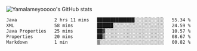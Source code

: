 ![Yamalameyooooo's GitHub stats](https://github-readme-stats.vercel.app/api?username=yamalameyooooo&theme=transparent&show_icons=true\&show=reviews,discussions_started,discussions_answered,prs_merged,prs_merged_percentage)

<!--START_SECTION:waka-->

```txt
Java              2 hrs 11 mins   ██████████████░░░░░░░░░░░   55.34 %
XML               58 mins         ██████░░░░░░░░░░░░░░░░░░░   24.59 %
Java Properties   25 mins         ██▓░░░░░░░░░░░░░░░░░░░░░░   10.57 %
Properties        20 mins         ██▒░░░░░░░░░░░░░░░░░░░░░░   08.67 %
Markdown          1 min           ▒░░░░░░░░░░░░░░░░░░░░░░░░   00.82 %
```

<!--END_SECTION:waka-->
